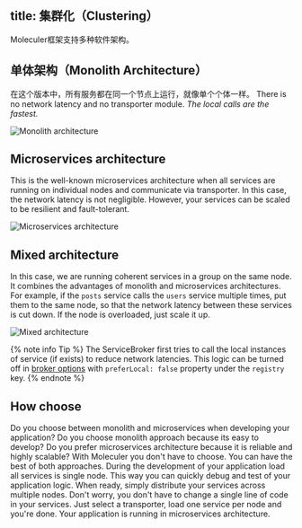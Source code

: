 title: 集群化（Clustering）
---
Moleculer框架支持多种软件架构。

## 单体架构（Monolith Architecture）
在这个版本中，所有服务都在同一个节点上运行，就像单个个体一样。 There is no network latency and no transporter module. _The local calls are the fastest._

![Monolith architecture](assets/architectures/monolith.svg)

## Microservices architecture
This is the well-known microservices architecture when all services are running on individual nodes and communicate via transporter. In this case, the network latency is not negligible. However, your services can be scaled to be resilient and fault-tolerant.

![Microservices architecture](assets/architectures/microservices.svg)

## Mixed architecture
In this case, we are running coherent services in a group on the same node. It combines the advantages of monolith and microservices architectures. For example, if the `posts` service calls the `users` service multiple times, put them to the same node, so that the network latency between these services is cut down. If the node is overloaded, just scale it up.

![Mixed architecture](assets/architectures/mixed.svg)

{% note info Tip %}
The ServiceBroker first tries to call the local instances of service (if exists) to reduce network latencies. This logic can be turned off in [broker options](configuration.html#Broker-options) with `preferLocal: false` property under the `registry` key.
{% endnote %}

## How choose
Do you choose between monolith and microservices when developing your application? Do you choose monolith approach because its easy to develop? Do you prefer microservices architecture because it is reliable and highly scalable? With Moleculer you don't have to choose. You can have the best of both approaches. During the development of your application load all services is single node. This way you can quickly debug and test of your application logic. When ready, simply distribute your services across multiple nodes. Don't worry, you don't have to change a single line of code in your services. Just select a transporter, load one service per node and you're done. Your application is running in microservices architecture.